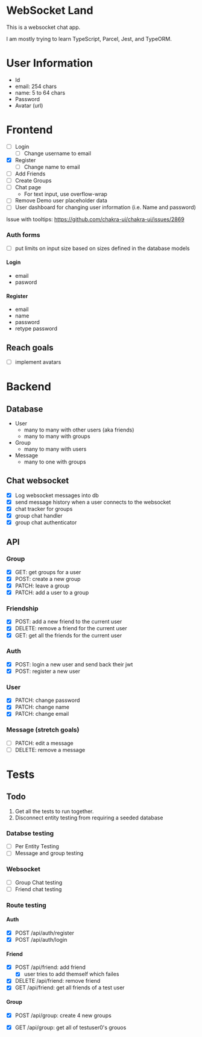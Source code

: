 # WebSocket Land

This is a websocket chat app.

I am mostly trying to learn TypeScript, Parcel, Jest, and TypeORM.

# User Information

* Id
* email: 254 chars 
* name: 5 to 64 chars
* Password 
* Avatar (url)

# Frontend

- [ ] Login
    * [ ] Change username to email
- [x] Register
    * [ ] Change name to email
- [ ] Add Friends
- [ ] Create Groups
- [ ] Chat page
    - For text input, use overflow-wrap
- [ ] Remove Demo user placeholder data
- [ ] User dashboard for changing user information (i.e. Name and password)

Issue with tooltips: https://github.com/chakra-ui/chakra-ui/issues/2869

### Auth forms

* [ ] put limits on input size based on sizes defined in the database models 

#### Login
* email
* pasword

#### Register
* email
* name 
* password
* retype password

## Reach goals
- [ ] implement avatars

# Backend

## Database

* User
    - many to many with other users (aka friends)
    - many to many with groups
* Group
    - many to many with users
* Message
    - many to one with groups

## Chat websocket

- [x] Log websocket messages into db
- [x] send message history when a user connects to the websocket
- [x] chat tracker for groups
- [x] group chat handler
- [x] group chat authenticator

## API

### Group

- [x] GET: get groups for a user
- [x] POST: create a new group
- [x] PATCH: leave a group
- [x] PATCH: add a user to a group

### Friendship
- [x] POST: add a new friend to the current user
- [x] DELETE: remove a friend for the current user
- [x] GET: get all the friends for the current user

### Auth
- [x] POST: login a new user and send back their jwt
- [x] POST: register a new user

### User
- [x] PATCH: change password
- [x] PATCH: change name 
- [x] PATCH: change email 

### Message (stretch goals)
- [ ] PATCH: edit a message
- [ ] DELETE: remove a message

# Tests

## Todo

1. Get all the tests to run together.
1. Disconnect entity testing from requiring a seeded database

### Databse testing

- [ ] Per Entity Testing
- [ ] Message and group testing

### Websocket

- [ ] Group Chat testing
- [ ] Friend chat testing

### Route testing

#### Auth

- [x] POST /api/auth/register
- [x] POST /api/auth/login 

#### Friend

- [x] POST /api/friend: add friend
    - [x] user tries to add themself which failes
- [x] DELETE /api/friend: remove friend
- [x] GET /api/friend: get all friends of a test user

#### Group

- [x] POST /api/group: create 4 new groups
- [x] GET /api/group: get all of testuser0's grouos 

